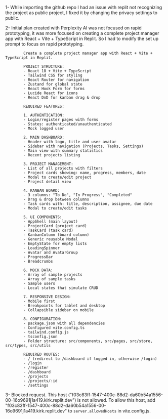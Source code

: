 1- While importing the github repo I had an issue with replit not recognizing the project as public project, I fixed it by changing the privacy settings to public.

2- Initial plan created with Perplexity AI was not focused on rapid prototyping, it was more focused on creating a complete project manager app with React + Vite + TypeScript in Replit. So I  had to modify the set up prompt to focus on rapid prototyping.

            Create a complete project manager app with React + Vite + TypeScript in Replit.

            PROJECT STRUCTURE:
            - React 18 + Vite + TypeScript
            - Tailwind CSS for styling
            - React Router for navigation
            - Zustand for global state
            - React Hook Form for forms
            - Lucide React for icons
            - React DnD for kanban drag & drop

            REQUIRED FEATURES:

            1. AUTHENTICATION:
            - Login/register pages with forms
            - States: authenticated/unauthenticated
            - Mock logged user

            2. MAIN DASHBOARD:
            - Header with logo, title and user avatar
            - Sidebar with navigation (Projects, Tasks, Settings)
            - Main view with summary statistics
            - Recent projects listing

            3. PROJECT MANAGEMENT:
            - List of all projects with filters
            - Project cards showing: name, progress, members, date
            - Modal to create/edit project
            - Project detail view

            4. KANBAN BOARD:
            - 3 columns: "To Do", "In Progress", "Completed"
            - Drag & drop between columns
            - Task cards with: title, description, assignee, due date
            - Modal to create/edit tasks

            5. UI COMPONENTS:
            - AppShell (main layout)
            - ProjectCard (project card)
            - TaskCard (task card)
            - KanbanColumn (board column)
            - Generic reusable Modal
            - EmptyState for empty lists
            - LoadingSpinner
            - Avatar and AvatarGroup
            - ProgressBar
            - Breadcrumbs

            6. MOCK DATA:
            - Array of sample projects
            - Array of sample tasks
            - Sample users
            - Local states that simulate CRUD

            7. RESPONSIVE DESIGN:
            - Mobile first
            - Breakpoints for tablet and desktop
            - Collapsible sidebar on mobile

            8. CONFIGURATION:
            - package.json with all dependencies
            - Configured vite.config.ts
            - tailwind.config.js
            - tsconfig.json
            - Folder structure: src/components, src/pages, src/store, src/types, src/utils

            REQUIRED ROUTES:
            - / (redirect to /dashboard if logged in, otherwise /login)
            - /login
            - /register
            - /dashboard
            - /projects
            - /projects/:id
            - /settings


3- Blocked request. This host ("f03c83ff-1547-400c-88d2-da60b54a1556-00-16o9691j1a419.kirk.replit.dev") is not allowed.
To allow this host, add "f03c83ff-1547-400c-88d2-da60b54a1556-00-16o9691j1a419.kirk.replit.dev" to `server.allowedHosts` in vite.config.js.


